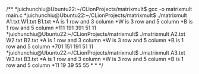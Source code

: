 /**
*juichunchiu@Ubuntu22:~/CLionProjects/matrixmult$ gcc -o matrixmult main.c
*juichunchiu@Ubuntu22:~/CLionProjects/matrixmult$ ./matrixmult A1.txt W1.txt B1.txt
*A is 1 row and 3 column
*W is 3 row and 5 column
*B is 1 row and 5 column
*111 191 391 51 11
*juichunchiu@Ubuntu22:~/CLionProjects/matrixmult$ ./matrixmult A2.txt W2.txt B2.txt
*A is 1 row and 3 column
*W is 3 row and 5 column
*B is 1 row and 5 column
*701 151 191 51 11
*juichunchiu@Ubuntu22:~/CLionProjects/matrixmult$ ./matrixmult A3.txt W3.txt B3.txt
*A is 1 row and 3 column
*W is 3 row and 5 column
*B is 1 row and 5 column
*11 19 39 55 55
*
*
*/
